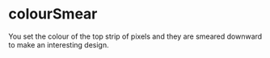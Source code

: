 # colourSmear

You set the colour of the top strip of pixels and they are smeared downward to make an interesting design.

